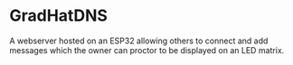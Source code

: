 # GradHatDNS
A webserver hosted on an ESP32 allowing others to connect and add messages which the owner can proctor to be displayed on an LED matrix.

